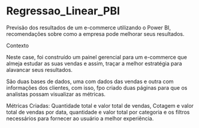 # Regressao_Linear_PBI


Previsão dos resultados de um e-commerce utilizando o Power BI, recomendações sobre como a empresa pode melhorar seus resultados.

Contexto

Neste case, foi construído um painel gerencial para um e-commerce que almeja estudar as suas vendas e assim, traçar a melhor estratégia para alavancar seus
resultados.

São duas bases de dados, uma com dados das vendas e outra com informações dos clientes, com isso, fpo criado duas páginas para que os analistas possam
visualizar as métricas.

Métricas Criadas: Quantidade total e valor total de vendas, Cotagem e valor total de vendas por data, quantidade e valor total por categoria e os filtros
necessários para fornecer ao usuário a melhor experiência.
